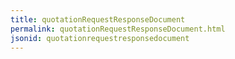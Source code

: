 ```yaml
---
title: quotationRequestResponseDocument
permalink: quotationRequestResponseDocument.html
jsonid: quotationrequestresponsedocument
---
```

